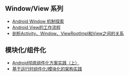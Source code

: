 <h2 id="window">Window/View 系列</h2>

- [Android Window 机制探索](http://blog.csdn.net/qian520ao/article/details/78555397)
- [Android View的工作流程](http://blog.csdn.net/qian520ao/article/details/78657084)
- [剖析Activity、Window、ViewRootImpl和View之间的关系](https://www.jianshu.com/p/a7596afb1aa1)

<h2 id="module">模块化/组件化</h2>

- [Android彻底组件化方案实践（上）](https://mp.weixin.qq.com/s/NpwDAJRb8dHt-rQ7xPopEw)
- [基于运行时组件化/模块化的架构实践](https://mp.weixin.qq.com/s/-tJZslUBlCYZJRf6Fgbaww)
